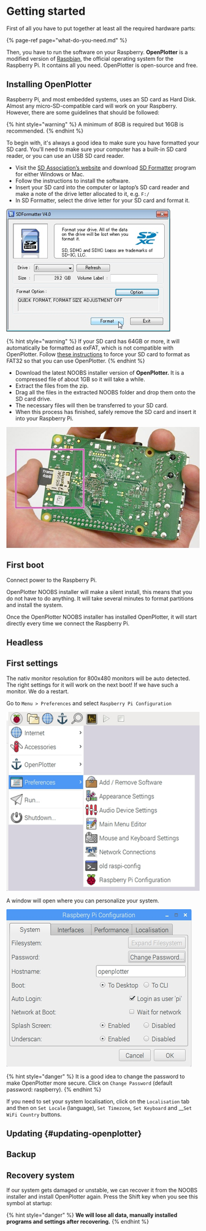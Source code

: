 # Getting started

First of all you have to put together at least all the required hardware parts:

{% page-ref page="what-do-you-need.md" %}

Then, you have to run the software on your Raspberry. **OpenPlotter** is a modified version of [Raspbian](https://www.raspbian.org/), the official operating system for the Raspberry Pi. It contains all you need. OpenPlotter is open-source and free.

## Installing OpenPlotter

Raspberry Pi, and most embedded systems, uses an SD card as Hard Disk. Almost any micro-SD-compatible card will work on your Raspberry. However, there are some guidelines that should be followed:

{% hint style="warning" %}
A minimum of 8GB is required but 16GB is recommended.
{% endhint %}

To begin with, it's always a good idea to make sure you have formatted your SD card. You'll need to make sure your computer has a built-in SD card reader, or you can use an USB SD card reader.

* Visit the [SD Association’s website](http://www.sdcard.org//) and download [SD Formatter](https://www.sdcard.org/downloads/formatter_4/index.html) program for either Windows or Mac.
* Follow the instructions to install the software.
* Insert your SD card into the computer or laptop’s SD card reader and make a note of the drive letter allocated to it, e.g. `F:/`
* In SD Formatter, select the drive letter for your SD card and format it.

![SDFormatter V4.0](.gitbook/assets/sd-formatter.jpg)

{% hint style="warning" %}
If your SD card has 64GB or more, it will automatically be formatted as exFAT, which is not compatible with OpenPlotter. Follow [these instructions](https://www.raspberrypi.org/documentation/installation/sdxc_formatting.md) to force your SD card to format as FAT32 so that you can use OpenPlotter.
{% endhint %}

* Download the latest NOOBS installer version of **OpenPlotter.** It is a compressed file of about 1GB so it will take a while. 
* Extract the files from the zip.
* Drag all the files in the extracted NOOBS folder and drop them onto the SD card drive.
* The necessary files will then be transferred to your SD card.
* When this process has finished, safely remove the SD card and insert it into your Raspberry Pi.

![](.gitbook/assets/boot1.png)

## First boot

Connect power to the Raspberry Pi.

OpenPlotter NOOBS installer will make a silent install, this means that you do not have to do anything. It will take several minutes to format partitions and install the system.

Once the OpenPlotter NOOBS installer has installed OpenPlotter, it will start directly every time we connect the Raspberry Pi.

## H**eadless**

## First settings

The nativ monitor resolution for 800x480 monitors will be auto detected. The right settings for it will work on the next boot! If we have such a monitor. We do a restart.

Go to `Menu > Preferences` and select `Raspberry Pi Configuration`

![](.gitbook/assets/rpisetup1.jpg)

A window will open where you can personalize your system. 

![](.gitbook/assets/rpisetup3.jpg)

{% hint style="danger" %}
It is a good idea to change the password to make OpenPlotter more secure. Click on `Change Password` \(default password: raspberry\).
{% endhint %}

If you need to set your system localisation, click on the `Localisation` tab and then on `Set Locale` \(language\), `Set Timezone`_,_ `Set Keyboard` and __`Set WiFi Country` buttons.

## Updating {#updating-openplotter}

## Backup

## Recovery system

If our system gets damaged or unstable, we can recover it from the NOOBS installer and install OpenPlotter again. Press the Shift key when you see this symbol at startup:

{% hint style="danger" %}
**We will lose all data, manually installed programs and settings after recovering.**
{% endhint %}

